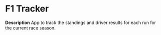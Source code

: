# F1 Tracker

**Description**
App to track the standings and driver results for each run for the current race season.


